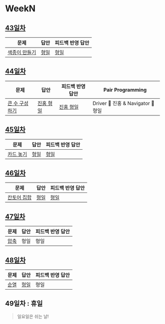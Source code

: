 # WeekN

## [43일차](Day43)

| 문제                                                  | 답안                        | 피드백 반영 답안               |
| ----------------------------------------------------- | --------------------------- | ------------------------------ |
| [색종이 만들기](https://www.acmicpc.net/problem/2630) | [형일](Day43/bj2630_jhi.js) | [형일](Day43/bj2630_jhi_fb.js) |

## [44일차](Day44)

| 문제                                                    | 답안                                 | 피드백 반영 답안                        | Pair Programming                   |
| ------------------------------------------------------- | ------------------------------------ | --------------------------------------- | ---------------------------------- |
| [큰 수 구성하기](https://www.acmicpc.net/problem/18511) | [진홍 형일](Day44/bj18511_kjhjhi.js) | [진홍 형일](Day44/bj18511_kjhjhi_fb.js) | Driver 🚗 진홍 & Navigator 🧭 형일 |

## [45일차](Day45)

| 문제                                              | 답안                        | 피드백 반영 답안               |
| ------------------------------------------------- | --------------------------- | ------------------------------ |
| [카드 놓기](https://www.acmicpc.net/problem/5568) | [형일](Day45/bj5568_jhi.js) | [형일](Day45/bj5568_jhi_fb.js) |

## [46일차](Day46)

| 문제                                                | 답안                        | 피드백 반영 답안                |
| --------------------------------------------------- | --------------------------- | ------------------------------- |
| [칸토어 집합](https://www.acmicpc.net/problem/4779) | [형일](Day46/bj4779_jhi.js) | [형일](Day46/bjj4779_jhi_fb.js) |

## [47일차](Day47)

| 문제                                         | 답안 | 피드백 반영 답안 |
| -------------------------------------------- | ---- | ---------------- |
| [압축](https://www.acmicpc.net/problem/1662) | 형일 | 형일             |

## [48일차](Day48)

| 문제                                         | 답안                        | 피드백 반영 답안 |
| -------------------------------------------- | --------------------------- | ---------------- |
| [순열](https://www.acmicpc.net/problem/9742) | [형일](Day48/bj9742_jhi.js) | 형일             |

## 49일차 : 휴일

> 일요일은 쉬는 날!
